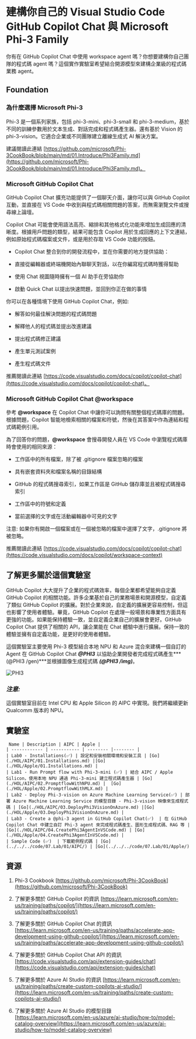 ﻿# **建構你自己的 Visual Studio Code GitHub Copilot Chat 與 Microsoft Phi-3 Family**

你有在 GitHub Copilot Chat 中使用 workspace agent 嗎？你想要建構你自己團隊的程式碼 agent 嗎？這個實作實驗室希望結合開源模型來建構企業級的程式碼業務 agent。

## **Foundation**

### **為什麼選擇 Microsoft Phi-3**

Phi-3 是一個系列家族，包括 phi-3-mini、phi-3-small 和 phi-3-medium，基於不同的訓練參數用於文本生成、對話完成和程式碼產生器。還有基於 Vision 的 phi-3-vision。它適合企業或不同團隊建立離線生成式 AI 解決方案。

建議閱讀此連結 [https://github.com/microsoft/Phi-3CookBook/blob/main/md/01.Introduce/Phi3Family.md](https://github.com/microsoft/Phi-3CookBook/blob/main/md/01.Introduce/Phi3Family.md)。

### **Microsoft GitHub Copilot Chat**

GitHub Copilot Chat 擴充功能提供了一個聊天介面，讓你可以與 GitHub Copilot 互動，並直接在 VS Code 中收到與程式碼相關問題的答案，而無需瀏覽文件或搜尋線上論壇。

Copilot Chat 可能會使用語法高亮、縮排和其他格式化功能來增加生成回應的清晰度。根據用戶問題的類型，結果可能包含 Copilot 用於生成回應的上下文連結，例如原始程式碼檔案或文件，或是用於存取 VS Code 功能的按鈕。

- Copilot Chat 整合到你的開發流程中，並在你需要的地方提供協助：

- 直接從編輯器或終端機開始內聯聊天對話，以在你編寫程式碼時獲得幫助

- 使用 Chat 視圖隨時擁有一個 AI 助手在旁協助你

- 啟動 Quick Chat 以提出快速問題，並回到你正在做的事情

你可以在各種情境下使用 GitHub Copilot Chat，例如:

- 解答如何最佳解決問題的程式碼問題

- 解釋他人的程式碼並提出改進建議

- 提出程式碼修正建議

- 產生單元測試案例

- 產生程式碼文件

推薦閱讀此連結 [https://code.visualstudio.com/docs/copilot/copilot-chat](https://code.visualstudio.com/docs/copilot/copilot-chat)。

###  **Microsoft GitHub Copilot Chat @workspace**

參考 **@workspace** 在 Copilot Chat 中讓你可以詢問有關整個程式碼庫的問題。根據問題，Copilot 智能地檢索相關的檔案和符號，然後在其答案中作為連結和程式碼範例引用。

為了回答你的問題，**@workspace** 會搜尋開發人員在 VS Code 中瀏覽程式碼庫時會使用的相同來源：

- 工作區中的所有檔案，除了被 .gitignore 檔案忽略的檔案

- 具有嵌套資料夾和檔案名稱的目錄結構

- GitHub 的程式碼搜尋索引，如果工作區是 GitHub 儲存庫並且被程式碼搜尋索引

- 工作區中的符號和定義

- 當前選擇的文字或在活動編輯器中可見的文字

注意: 如果你有開啟一個檔案或在一個被忽略的檔案中選擇了文字，.gitignore 將被忽略。

推薦閱讀此連結 [https://code.visualstudio.com/docs/copilot/copilot-chat](https://code.visualstudio.com/docs/copilot/workspace-context)

## **了解更多關於這個實驗室**

GitHub Copilot 大大提升了企業的程式碼效率，每個企業都希望能夠自定義 GitHub Copilot 的相關功能。許多企業基於自己的業務場景和開源模型，自定義了類似 GitHub Copilot 的擴展。對於企業來說，自定義的擴展更容易控制，但這也影響了使用者體驗。畢竟，GitHub Copilot 在處理一般場景和專業性方面具有更強的功能。如果能保持體驗一致，並自定義企業自己的擴展會更好。GitHub Copilot Chat 提供了相關的 API，讓企業能在 Chat 體驗中進行擴展。保持一致的體驗並擁有自定義功能，是更好的使用者體驗。

這個實驗室主要使用 Phi-3 模型結合本地 NPU 和 Azure 混合來建構一個自訂的 Agent 在 GitHub Copilot Chat ***@PHI3*** 以協助企業開發者完成程式碼產生***(@PHI3 /gen)***並根據圖像生成程式碼 ***(@PHI3 /img)***。

![PHI3](../../../imgs/07/01/cover.png)

### ***注意:***

這個實驗室目前在 Intel CPU 和 Apple Silicon 的 AIPC 中實現。我們將繼續更新 Qualcomm 版本的 NPU。

## **實驗室**

```
 Name | Description | AIPC | Apple |
| ------------ | ----------- | -------- |-------- |
| Lab0 - Installations(✅) | 設定和安裝相關環境和安裝工具 | [Go](./HOL/AIPC/01.Installations.md) |[Go](./HOL/Apple/01.Installations.md) |
| Lab1 - Run Prompt flow with Phi-3-mini (✅) | 結合 AIPC / Apple Silicon，使用本地 NPU 通過 Phi-3-mini 建立程式碼產生器 | [Go](./HOL/AIPC/02.PromptflowWithNPU.md) |  [Go](./HOL/Apple/02.PromptflowWithMLX.md) |
| Lab2 - Deploy Phi-3-vision on Azure Machine Learning Service(✅) | 部署 Azure Machine Learning Service 的模型目錄 - Phi-3-vision 映像來生成程式碼 | [Go](./HOL/AIPC/03.DeployPhi3VisionOnAzure.md) |[Go](./HOL/Apple/03.DeployPhi3VisionOnAzure.md) |
| Lab3 - Create a @phi-3 agent in GitHub Copilot Chat(✅)  | 在 GitHub Copilot Chat 中建立自訂 Phi-3 agent 來完成程式碼產生、圖形生成程式碼、RAG 等 | [Go](./HOL/AIPC/04.CreatePhi3AgentInVSCode.md) | [Go](./HOL/Apple/04.CreatePhi3AgentInVSCode.md) |
| Sample Code (✅)  | 下載範例程式碼 | [Go](../../../code/07.Lab/01/AIPC/) | [Go](../../../code/07.Lab/01/Apple/) 
```

## **資源**

1. Phi-3 Cookbook [https://github.com/microsoft/Phi-3CookBook](https://github.com/microsoft/Phi-3CookBook)

2. 了解更多關於 GitHub Copilot 的資訊 [https://learn.microsoft.com/en-us/training/paths/copilot/](https://learn.microsoft.com/en-us/training/paths/copilot/)

3. 了解更多關於 GitHub Copilot Chat 的資訊 [https://learn.microsoft.com/en-us/training/paths/accelerate-app-development-using-github-copilot/](https://learn.microsoft.com/en-us/training/paths/accelerate-app-development-using-github-copilot/)

4. 了解更多關於 GitHub Copilot Chat API 的資訊 [https://code.visualstudio.com/api/extension-guides/chat](https://code.visualstudio.com/api/extension-guides/chat)

5. 了解更多關於 Azure AI Studio 的資訊 [https://learn.microsoft.com/en-us/training/paths/create-custom-copilots-ai-studio/](https://learn.microsoft.com/en-us/training/paths/create-custom-copilots-ai-studio/)

6. 了解更多關於 Azure AI Studio 的模型目錄 [https://learn.microsoft.com/en-us/azure/ai-studio/how-to/model-catalog-overview](https://learn.microsoft.com/en-us/azure/ai-studio/how-to/model-catalog-overview)

